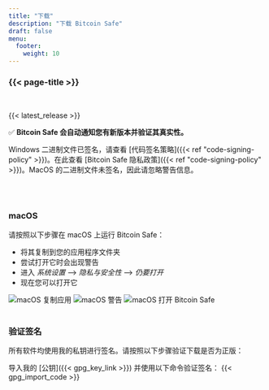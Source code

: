 ```yaml
---
title: "下载"
description: "下载 Bitcoin Safe"
draft: false
menu:
  footer:
    weight: 10
---
```


### {{< page-title >}} 

<br>

{{< latest_release >}}


✅ **Bitcoin Safe 会自动通知您有新版本并验证其真实性。**


Windows 二进制文件已签名，请查看 [代码签名策略]({{< ref "code-signing-policy" >}})。在此查看 [Bitcoin Safe 隐私政策]({{< ref "code-signing-policy" >}})。MacOS 的二进制文件未签名，因此请忽略警告信息。

<br>
<br>

###  macOS 

请按照以下步骤在 macOS 上运行 Bitcoin Safe：
- 将其复制到您的应用程序文件夹
- 尝试打开它时会出现警告
- 进入 *系统设置* --> *隐私与安全性* --> *仍要打开*
- 现在您可以打开它


<img src="/images/mac/copy-app.png" alt="macOS 复制应用"   /> 
<img src="/images/mac/warning.png" alt="macOS 警告"   /> 
<img src="/images/mac/disable.png" alt="macOS 打开 Bitcoin Safe"   /> 

<br>
<br>

###  验证签名

所有软件均使用我的私钥进行签名。请按照以下步骤验证下载是否为正版：

导入我的 [公钥]({{< gpg_key_link >}}) 并使用以下命令验证签名：
{{< gpg_import_code >}}


<br> 
<br>


<!-- ### Alternative install  via pip  on Mac, Linux, or Windows 
PyPi: https://pypi.org/project/bitcoin-safe/
python -m pip install bitcoin-safe
python -m bitcoin_safe
-->